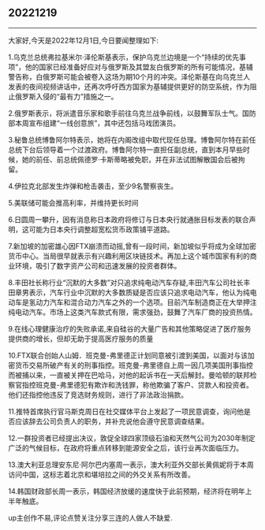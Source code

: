 ## 20221219


---

大家好,今天是2022年12月1日,今日要闻整理如下:

1.乌克兰总统弗拉基米尔·泽伦斯基表示，保护乌克兰边境是一个“持续的优先事项”，他的国家已经准备好应对与俄罗斯及其盟友白俄罗斯的所有可能情况，基辅警告称，白俄罗斯可能会被卷入这场为期10个月的冲突。泽伦斯基在向乌克兰人发表的夜间视频讲话中，还再次呼吁西方国家为基辅提供更好的防空系统，作为阻止俄罗斯入侵的“最有力”措施之一。

2.俄罗斯表示，将派遣音乐家和歌手前往乌克兰战争前线，以鼓舞军队士气。国防部本周宣布组建“一线创意旅”，其中还包括马戏团演员。

3.秘鲁总统博鲁阿尔特表示，她将在内阁改组中取代现任总理。博鲁阿尔特在前任总统下台后领导着一个过渡政府。博鲁阿尔特一直担任副总统，直到本月早些时候，她的前任、前总统佩德罗·卡斯蒂略被免职，并在非法试图解散国会后被拘留。

4.伊拉克北部发生炸弹和枪击袭击，至少9名警察丧生。

5.美联储可能会推高利率，并维持更长时间

6.日圆周一攀升，因有消息称日本政府将修订与日本央行就通胀目标发表的联合声明，这可能为日本央行调整超宽松货币政策铺平道路。

7.新加坡的加密雄心因FTX崩溃而动摇,曾有一段时间，新加坡似乎将成为全球加密货币中心。当局很早就表示有兴趣利用区块链技术。再加上这个城市国家有利的商业环境，吸引了数字资产公司和迅速发展的投资者群体。

8.丰田社长称行业“沉默的大多数”对只追求纯电动汽车存疑,丰田汽车公司社长丰田章男表示，汽车行业中沉默的大多数质疑是否应该只追求电动汽车，他认为纯电动车是氢动力汽车和混合动力汽车之外的一个选项。目前汽车制造商正在大举押注纯电动汽车。市场上这类汽车款式有限，需求强劲，鼓舞了汽车厂商的投资热情。

9.在线心理健康治疗的失败承诺,来自硅谷的大量广告和其他策略促进了医疗服务提供商的增长，但却无助于提高医疗服务的质量

10.FTX联合创始人山姆．班克曼-弗里德正计划同意被引渡到美国，以面对与该加密货币交易所破产有关的刑事指控。班克曼-弗里德自上周一因几项美国刑事指控而被捕以来，一直被关押在巴哈马，对他的起诉书在一天后解封。曼哈顿的联邦检察官指控班克曼-弗里德犯有欺诈和洗钱罪，称他欺骗了客户、贷款人和投资者。他们还指控他违反了竞选财务规则，进行了非法政治捐款。

11.推特首席执行官马斯克周日在社交媒体平台上发起了一项民意调查，询问他是否应该辞去公司负责人的职务，并补充说他会遵守民意调查结果。

12.一群投资者已经提出决议，敦促全球四家顶级石油和天然气公司为2030年制定广泛的气候目标，在政府将重点转移到能源安全之后，该行业再次面临压力。

13.澳大利亚总理安东尼·阿尔巴内塞周一表示，澳大利亚外交部长黄佩妮将于本周访问中国，这标志着北京和堪培拉之间的外交关系有所改善。

14.韩国财政部长周一表示，韩国经济放缓的速度快于此前预期，经济将在明年上半年触底。

up主创作不易,评论点赞关注分享三连的人做人不缺爱.



